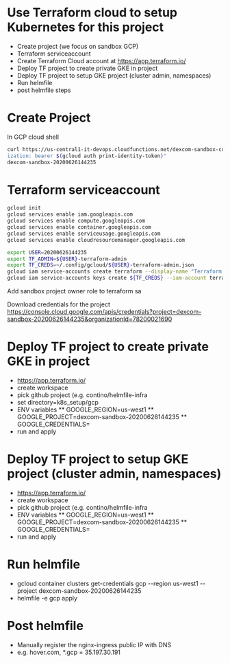 # Use Terraform cloud to setup Kubernetes for this project

* Create project (we focus on sandbox GCP)
* Terraform serviceaccount
* Create Terraform Cloud account at https://app.terraform.io/
* Deploy TF project to create private GKE in project
* Deploy TF project to setup GKE project (cluster admin, namespaces)
* Run helmfile
* post helmfile steps

# Create Project

In GCP cloud shell

```bash
curl https://us-central1-it-devops.cloudfunctions.net/dexcom-sandbox-create -H "Author
ization: bearer $(gcloud auth print-identity-token)"
dexcom-sandbox-20200626144235
```

# Terraform serviceaccount
```bash
gcloud init
gcloud services enable iam.googleapis.com
gcloud services enable compute.googleapis.com
gcloud services enable container.googleapis.com
gcloud services enable serviceusage.googleapis.com
gcloud services enable cloudresourcemanager.googleapis.com

export USER=20200626144235
export TF_ADMIN=${USER}-terraform-admin
export TF_CREDS=~/.config/gcloud/${USER}-terraform-admin.json
gcloud iam service-accounts create terraform --display-name "Terraform admin account"
gcloud iam service-accounts keys create ${TF_CREDS} --iam-account terraform@${TF_ADMIN}.iam.gserviceaccount.com
```

Add sandbox project owner role to terraform sa

Download credentials for the project https://console.cloud.google.com/apis/credentials?project=dexcom-sandbox-20200626144235&organizationId=78200021690

# Deploy TF project to create private GKE in project
* https://app.terraform.io/
* create workspace
* pick github project (e.g. contino/helmfile-infra
* set directory=k8s_setup/gcp
* ENV variables
** GOOGLE_REGION=us-west1
** GOOGLE_PROJECT=dexcom-sandbox-20200626144235
** GOOGLE_CREDENTIALS= 
* run and apply

# Deploy TF project to setup GKE project (cluster admin, namespaces)
* https://app.terraform.io/
* create workspace
* pick github project (e.g. contino/helmfile-infra
* ENV variables
** GOOGLE_REGION=us-west1
** GOOGLE_PROJECT=dexcom-sandbox-20200626144235
** GOOGLE_CREDENTIALS= 
* run and apply
 
# Run helmfile
* gcloud container clusters get-credentials gcp --region us-west1 --project dexcom-sandbox-20200626144235
* helmfile -e gcp apply

# Post helmfile
* Manually register the nginx-ingress public IP with DNS
* e.g. hover.com,  *.gcp = 35.197.30.191 
